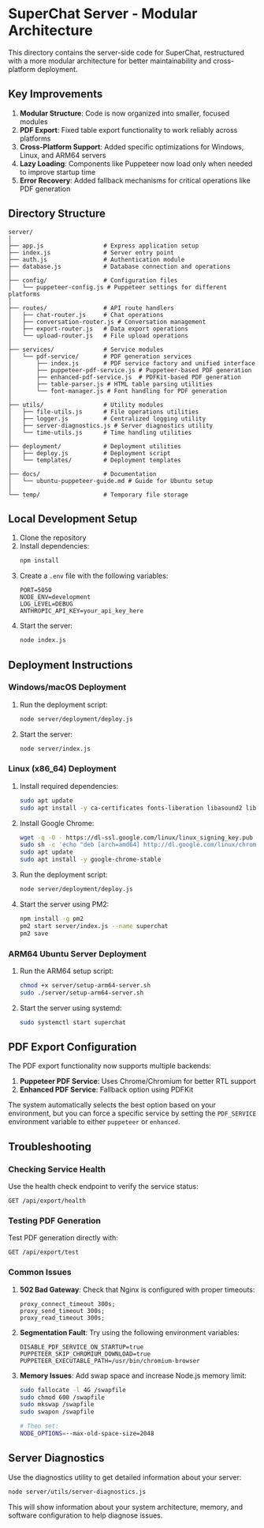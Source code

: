 # SuperChat Server - Modular Architecture

This directory contains the server-side code for SuperChat, restructured with a more modular architecture for better maintainability and cross-platform deployment.

## Key Improvements

1. **Modular Structure**: Code is now organized into smaller, focused modules
2. **PDF Export**: Fixed table export functionality to work reliably across platforms
3. **Cross-Platform Support**: Added specific optimizations for Windows, Linux, and ARM64 servers
4. **Lazy Loading**: Components like Puppeteer now load only when needed to improve startup time
5. **Error Recovery**: Added fallback mechanisms for critical operations like PDF generation

## Directory Structure

```
server/
│
├── app.js                 # Express application setup
├── index.js               # Server entry point
├── auth.js                # Authentication module
├── database.js            # Database connection and operations
│
├── config/                # Configuration files
│   └── puppeteer-config.js # Puppeteer settings for different platforms
│
├── routes/                # API route handlers
│   ├── chat-router.js     # Chat operations
│   ├── conversation-router.js # Conversation management
│   ├── export-router.js   # Data export operations
│   └── upload-router.js   # File upload operations
│
├── services/              # Service modules
│   └── pdf-service/       # PDF generation services
│       ├── index.js       # PDF service factory and unified interface
│       ├── puppeteer-pdf-service.js # Puppeteer-based PDF generation
│       ├── enhanced-pdf-service.js  # PDFKit-based PDF generation
│       ├── table-parser.js # HTML table parsing utilities
│       └── font-manager.js # Font handling for PDF generation
│
├── utils/                 # Utility modules
│   ├── file-utils.js      # File operations utilities
│   ├── logger.js          # Centralized logging utility
│   ├── server-diagnostics.js # Server diagnostics utility
│   └── time-utils.js      # Time handling utilities
│
├── deployment/            # Deployment utilities
│   ├── deploy.js          # Deployment script
│   └── templates/         # Deployment templates
│
├── docs/                  # Documentation
│   └── ubuntu-puppeteer-guide.md # Guide for Ubuntu setup
│
└── temp/                  # Temporary file storage
```

## Local Development Setup

1. Clone the repository
2. Install dependencies:
   ```bash
   npm install
   ```
3. Create a `.env` file with the following variables:
   ```
   PORT=5050
   NODE_ENV=development
   LOG_LEVEL=DEBUG
   ANTHROPIC_API_KEY=your_api_key_here
   ```
4. Start the server:
   ```bash
   node index.js
   ```

## Deployment Instructions

### Windows/macOS Deployment

1. Run the deployment script:
   ```bash
   node server/deployment/deploy.js
   ```

2. Start the server:
   ```bash
   node server/index.js
   ```

### Linux (x86_64) Deployment

1. Install required dependencies:
   ```bash
   sudo apt update
   sudo apt install -y ca-certificates fonts-liberation libasound2 libatk-bridge2.0-0 libatk1.0-0 libc6 libcairo2 libcups2 libdbus-1-3 libexpat1 libfontconfig1 libgbm1 libgcc1 libglib2.0-0 libgtk-3-0 libnspr4 libnss3 libpango-1.0-0 libpangocairo-1.0-0 libstdc++6 libx11-6 libx11-xcb1 libxcb1 libxcomposite1 libxcursor1 libxdamage1 libxext6 libxfixes3 libxi6 libxrandr2 libxrender1 libxss1 libxtst6 lsb-release wget xdg-utils
   ```

2. Install Google Chrome:
   ```bash
   wget -q -O - https://dl-ssl.google.com/linux/linux_signing_key.pub | sudo apt-key add -
   sudo sh -c 'echo "deb [arch=amd64] http://dl.google.com/linux/chrome/deb/ stable main" >> /etc/apt/sources.list.d/google-chrome.list'
   sudo apt update
   sudo apt install -y google-chrome-stable
   ```

3. Run the deployment script:
   ```bash
   node server/deployment/deploy.js
   ```

4. Start the server using PM2:
   ```bash
   npm install -g pm2
   pm2 start server/index.js --name superchat
   pm2 save
   ```

### ARM64 Ubuntu Server Deployment

1. Run the ARM64 setup script:
   ```bash
   chmod +x server/setup-arm64-server.sh
   sudo ./server/setup-arm64-server.sh
   ```

2. Start the server using systemd:
   ```bash
   sudo systemctl start superchat
   ```

## PDF Export Configuration

The PDF export functionality now supports multiple backends:

1. **Puppeteer PDF Service**: Uses Chrome/Chromium for better RTL support
2. **Enhanced PDF Service**: Fallback option using PDFKit

The system automatically selects the best option based on your environment, but you can force a specific service by setting the `PDF_SERVICE` environment variable to either `puppeteer` or `enhanced`.

## Troubleshooting

### Checking Service Health

Use the health check endpoint to verify the service status:
```
GET /api/export/health
```

### Testing PDF Generation

Test PDF generation directly with:
```
GET /api/export/test
```

### Common Issues

1. **502 Bad Gateway**: Check that Nginx is configured with proper timeouts:
   ```nginx
   proxy_connect_timeout 300s;
   proxy_send_timeout 300s;
   proxy_read_timeout 300s;
   ```

2. **Segmentation Fault**: Try using the following environment variables:
   ```
   DISABLE_PDF_SERVICE_ON_STARTUP=true
   PUPPETEER_SKIP_CHROMIUM_DOWNLOAD=true
   PUPPETEER_EXECUTABLE_PATH=/usr/bin/chromium-browser
   ```

3. **Memory Issues**: Add swap space and increase Node.js memory limit:
   ```bash
   sudo fallocate -l 4G /swapfile
   sudo chmod 600 /swapfile
   sudo mkswap /swapfile
   sudo swapon /swapfile

   # Then set:
   NODE_OPTIONS=--max-old-space-size=2048
   ```

## Server Diagnostics

Use the diagnostics utility to get detailed information about your server:

```bash
node server/utils/server-diagnostics.js
```

This will show information about your system architecture, memory, and software configuration to help diagnose issues.